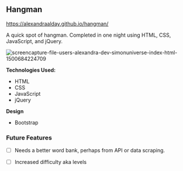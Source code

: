 ## Hangman
https://alexandraalday.github.io/hangman/

A quick spot of hangman. Completed in one night using HTML, CSS, JavaScript, and jQuery. 

![screencapture-file-users-alexandra-dev-simonuniverse-index-html-1500684224709](https://user-images.githubusercontent.com/17508245/28486892-3b4545f6-6e3c-11e7-8659-482f92f0d86e.png)

**Technologies Used:** 
* HTML
* CSS 
* JavaScript
* jQuery

**Design**
* Bootstrap


### Future Features 
 - [ ] Needs a better word bank, perhaps from API or data scraping. 
 - [ ] Increased difficulty aka levels

